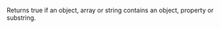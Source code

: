 Returns true if an object, array or string contains an object, property or substring.

<rv-bind-content class="pt-3">
<template>
<rv-example-tabs class="pt-3" handle="contains-formatter">
<template type="single-html-file">
<div rv-class-text-success="'I like my SNES' | contains 'SNES'">String contains SNES</div>
<div rv-class-text-success="'I like my SNES' | contains 'PlayStation'">String contains PlayStation</div>

<div rv-class-text-success="{'SNES': 1, 'N64': 2, 'GameBoy': 3, 'SEGA': 4} | contains 'SNES'">Object contains SNES</div>
<div rv-class-text-success="{'SNES': 1, 'N64': 2, 'GameBoy': 3, 'SEGA': 4} | contains 'SNES' 1">Object contains 1 on key SNES</div>
<div rv-class-text-success="{'SNES': 1, 'N64': 2, 'GameBoy': 3, 'SEGA': 4} | contains 'SNES' 2">Object contains 2 on key SNES</div>
<div rv-class-text-success="{'SNES': 1, 'N64': 2, 'GameBoy': 3, 'SEGA': 4} | contains 'PlayStation'">Object contains PlayStation</div>

<div rv-class-text-success="['SNES', 'N64', 'GameBoy', 'SEGA'] | contains 'SNES'">Contains SNES</div>
<div rv-class-text-success="['SNES', 'N64', 'GameBoy', 'SEGA'] | contains 2 'GameBoy'">Contains GameBoy on index 2</div>
<div rv-class-text-success="['SNES', 'N64', 'GameBoy', 'SEGA'] | contains 2 'PlayStation'">Contains PlayStation on index 2</div>
<div rv-class-text-success="['SNES', 'N64', 'GameBoy', 'SEGA'] | contains 'PlayStation'">Contains PlayStation</div>
</template>
</rv-example-tabs>
</template>
</rv-bind-content>
